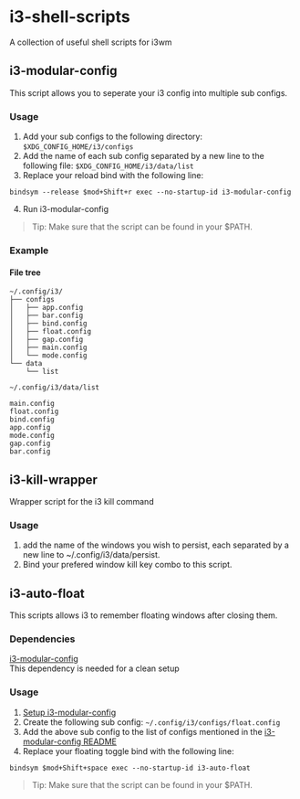 # i3-shell-scripts
A collection of useful shell scripts for i3wm

## i3-modular-config
This script allows you to seperate your i3 config into multiple sub configs.

### Usage

1. Add your sub configs to the following directory: `$XDG_CONFIG_HOME/i3/configs`
2. Add the name of each sub config separated by a new line to the following file: `$XDG_CONFIG_HOME/i3/data/list`
3. Replace your reload bind with the following line:
```
bindsym --release $mod+Shift+r exec --no-startup-id i3-modular-config
```
4. Run i3-modular-config

> Tip: Make sure that the script can be found in your $PATH.
### Example
#### File tree
```
~/.config/i3/
├── configs
│   ├── app.config
│   ├── bar.config
│   ├── bind.config
│   ├── float.config
│   ├── gap.config
│   ├── main.config
│   └── mode.config
└── data
    └── list
```

`~/.config/i3/data/list`
```
main.config
float.config
bind.config
app.config
mode.config
gap.config
bar.config
```

## i3-kill-wrapper
Wrapper script for the i3 kill command

### Usage
1. add the name of the windows you wish to persist, each separated by a new line to ~/.config/i3/data/persist.
2. Bind your prefered window kill key combo to this script.

## i3-auto-float
This scripts allows i3 to remember floating windows after closing them.

### Dependencies
[i3-modular-config](https://github.com/ahmedelhori/i3-modular-config) <br>
This dependency is needed for a clean setup

### Usage
1. [Setup i3-modular-config](https://github.com/ahmedelhori/i3-modular-config/blob/master/README.md/)
2. Create the following sub config: `~/.config/i3/configs/float.config`
3. Add the above sub config to the list of configs mentioned in the [i3-modular-config README](https://github.com/ahmedelhori/i3-modular-config/blob/master/README.md/)
4. Replace your floating toggle bind with the following line:
```
bindsym $mod+Shift+space exec --no-startup-id i3-auto-float
```
> Tip: Make sure that the script can be found in your $PATH.
